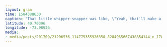 ```yaml
---
layout: gram
time: 1504388630
caption: "That little whipper-snapper was like, \"Yeah, that'll make a great Tinder pic! You can use it for all the profile photos!\""
latitude: 40.70396
longitude: -73.98926
media:
- media/posts/201709/21296536_114775355926350_8284965667438854144_n_17871424981154031.jpg
---
```

